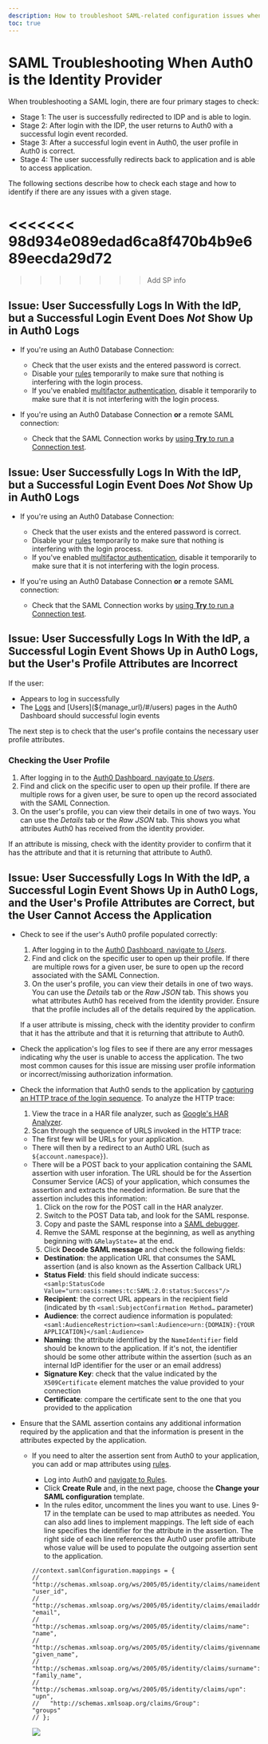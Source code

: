 ```yaml
---
description: How to troubleshoot SAML-related configuration issues when Auth0 is the identity provider
toc: true
---
```


# SAML Troubleshooting When Auth0 is the Identity Provider

When troubleshooting a SAML login, there are four primary stages to check:

* Stage 1: The user is successfully redirected to IDP and is able to login.
* Stage 2: After login with the IDP, the user returns to Auth0 with a successful login event recorded.
* Stage 3: After a successful login event in Auth0, the user profile in Auth0 is correct.
* Stage 4: The user successfully redirects back to application and is able to access application.

The following sections describe how to check each stage and how to identify if there are any issues with a given stage.

<<<<<<< 98d934e089edad6ca8f470b4b9e689eecda29d72
=======







>>>>>>> Add SP info
## Issue: User Successfully Logs In With the IdP, but a Successful Login Event Does *Not* Show Up in Auth0 Logs

* If you're using an Auth0 Database Connection:
  * Check that the user exists and the entered password is correct.
  * Disable your [rules](/rules) temporarily to make sure that nothing is interfering with the login process.
  * If you've enabled [multifactor authentication](/multifactor-authentication), disable it temporarily to make sure that it is not interfering with the login process.

* If you're using an Auth0 Database Connection **or** a remote SAML connection:
  * Check that the SAML Connection works by [using **Try** to run a Connection test](#issue-the-idp-login-page-doesn-t-display).

## Issue: User Successfully Logs In With the IdP, but a Successful Login Event Does *Not* Show Up in Auth0 Logs

* If you're using an Auth0 Database Connection:
  * Check that the user exists and the entered password is correct.
  * Disable your [rules](/rules) temporarily to make sure that nothing is interfering with the login process.
  * If you've enabled [multifactor authentication](/multifactor-authentication), disable it temporarily to make sure that it is not interfering with the login process.

* If you're using an Auth0 Database Connection **or** a remote SAML connection:
  * Check that the SAML Connection works by [using **Try** to run a Connection test](#issue-the-idp-login-page-doesn-t-display).

## Issue: User Successfully Logs In With the IdP, a Successful Login Event Shows Up in Auth0 Logs, but the User's Profile Attributes are Incorrect

If the user:

* Appears to log in successfully
* The [Logs](${manage_url}/#/logs) and [Users](${manage_url}/#/users) pages in the Auth0 Dashboard should successful login events

The next step is to check that the user's profile contains the necessary user profile attributes.

### Checking the User Profile

1. After logging in to the [Auth0 Dashboard, navigate to *Users*](${manage_url}/#/users).
2. Find and click on the specific user to open up their profile. If there are multiple rows for a given user, be sure to open up the record associated with the SAML Connection.
3. On the user's profile, you can view their details in one of two ways. You can use the *Details* tab or the *Raw JSON* tab. This shows you what attributes Auth0 has received from the identity provider.

If an attribute is missing, check with the identity provider to confirm that it has the attribute and that it is returning that attribute to Auth0.

## Issue: User Successfully Logs In With the IdP, a Successful Login Event Shows Up in Auth0 Logs, and the User's Profile Attributes are Correct, but the User Cannot Access the Application

* Check to see if the user's Auth0 profile populated correctly:
  1. After logging in to the [Auth0 Dashboard, navigate to *Users*](${manage_url}/#/users).
  2. Find and click on the specific user to open up their profile. If there are multiple rows for a given user, be sure to open up the record associated with the SAML Connection.
  3. On the user's profile, you can view their details in one of two ways. You can use the *Details* tab or the *Raw JSON* tab. This shows you what attributes Auth0 has received from the identity provider. Ensure that the profile includes all of the details required by the application.

  If a user attribute is missing, check with the identity provider to confirm that it has the attribute and that it is returning that attribute to Auth0.
* Check the application's log files to see if there are any error messages indicating why the user is unable to access the application. The two most common causes for this issue are missing user profile information or incorrect/missing authorization information.
* Check the information that Auth0 sends to the application by [capturing an HTTP trace of the login sequence](/har). To analyze the HTTP trace:
  1. View the trace in a HAR file analyzer, such as [Google's HAR Analyzer](https://toolbox.googleapps.com/apps/har_analyzer/).
  2. Scan through the sequence of URLS invoked in the HTTP trace:
    * The first few will be URLs for your application.
    * There will then by a redirect to an Auth0 URL (such as `${account.namespace}`).
    * There will be a POST back to your application containing the SAML assertion with user inforation. The URL should be for the Assertion Consumer Service (ACS) of your application, which consumes the assertion and extracts the needed information. Be sure that the assertion includes this information:
      1. Click on the row for the POST call in the HAR analyzer.
      2. Switch to the POST Data tab, and look for the SAML response.
      3. Copy and paste the SAML response into a [SAML debugger](https://rnd.feide.no/simplesaml/module.php/saml2debug/debug.php).
      4. Remve the SAML response at the beginning, as well as anything beginning with `&RelayState=` at the end.
      5. Click **Decode SAML message** and check the following fields:
        * **Destination**: the application URL that consumes the SAML assertion (and is also known as the Assertion Callback URL)
        * **Status Field**: this field should indicate success: `<samlp:StatusCode Value="urn:oasis:names:tc:SAML:2.0:status:Success"/>`
        * **Recipient**: the correct URL appears in the recipient field (indicated by th `<saml:SubjectConfirmation Method…` parameter)
        * **Audience**: the correct audience information is populated: `<saml:AudienceRestriction><saml:Audience>urn:{DOMAIN}:{YOUR APPLICATION}</saml:Audience>`
        * **Naming**: the attribute identified by the `NameIdentifier` field should be known to the application. If it's not, the identifier should be some other attribute within the assertion (such as an internal IdP identifier for the user or an email address)
        * **Signature Key**: check that the value indicated by the `X509Certificate` element matches the value provided to your connection
        * **Certificate**: compare the certificate sent to the one that you provided to the application

* Ensure that the SAML assertion contains any additional information required by the application and that the information is present in the attributes expected by the application.
  * If you need to alter the assertion sent from Auth0 to your application, you can add or map attributes using [rules](/rules).
    * Log into Auth0 and [navigate to Rules](${manage_url}/#/rules).
    * Click **Create Rule** and, in the next page, choose the **Change your SAML configuration** template.
    * In the rules editor, uncomment the lines you want to use. Lines 9-17 in the template can be used to map attributes as needed. You can also add lines to implement mappings.  The left side of each line specifies the identifier for the attribute in the assertion. The right side of each line references the Auth0 user profile attribute whose value will be used to populate the outgoing assertion sent to the application.

    ```text
    //context.samlConfiguration.mappings = {
    //   "http://schemas.xmlsoap.org/ws/2005/05/identity/claims/nameidentifier":      "user_id",
    //   "http://schemas.xmlsoap.org/ws/2005/05/identity/claims/emailaddress":        "email",
    //   "http://schemas.xmlsoap.org/ws/2005/05/identity/claims/name":                "name",
    //   "http://schemas.xmlsoap.org/ws/2005/05/identity/claims/givenname":           "given_name",
    //   "http://schemas.xmlsoap.org/ws/2005/05/identity/claims/surname":             "family_name",
    //   "http://schemas.xmlsoap.org/ws/2005/05/identity/claims/upn":                 "upn",
    //   "http://schemas.xmlsoap.org/claims/Group":                                   "groups"
    // };
    ```

    ![](/media/articles/protocols/saml/saml-configuration/saml-rules.png)
